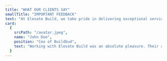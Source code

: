 ```yaml
---
title: "WHAT OUR CLIENTS SAY"
smallTitle: "IMPORTANT FEEDBACK"
text: "At Elevate Build, we take pride in delivering exceptional service and exceeding our clients' expectations. Don't just take our word for it—read what our satisfied clients have to say about their experience working with us."
card:
  {
    srcPath: "/avatar.jpeg",
    name: "John Doe",
    position: "Ceo of Buildbud",
    text: "Working with Elevate Build was an absolute pleasure. Their attention to detail, professionalism, and dedication to quality were evident throughout the entire project. They listened to our needs and delivered results that surpassed our expectations.",
  }
---
```

